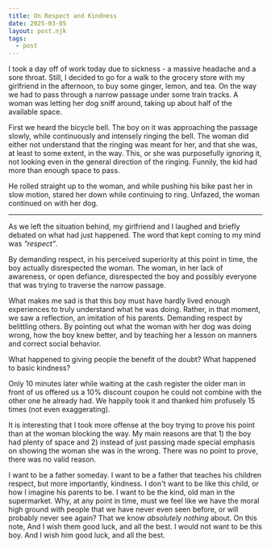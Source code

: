 ```yaml
---
title: On Respect and Kindness
date: 2025-03-05
layout: post.njk
tags:
  - post
---
```


I took a day off of work today due to sickness - a massive headache and a sore throat.
Still, I decided to go for a walk to the grocery store with my girlfriend in the afternoon, to buy some ginger, lemon, and tea.
On the way we had to pass through a narrow passage under some train tracks. A woman was letting her dog sniff around, taking up about half of the available space.

First we heard the bicycle bell. The boy on it was approaching the passage slowly, while continuously and intensely ringing the bell. The woman did either not understand that the ringing was meant for her, and that she was, at least to some extent, in the way. This, or she was purposefully ignoring it, not looking even in the general direction of the ringing.
Funnily, the kid had more than enough space to pass.

He rolled straight up to the woman, and while pushing his bike past her in slow motion, stared her down while continuing to ring. Unfazed, the woman continued on with her dog.

---

As we left the situation behind, my girlfriend and I laughed and briefly debated on what had just happened. The word that kept coming to my mind was *"respect"*.

By demanding respect, in his perceived superiority at this point in time, the boy actually disrespected the woman. The woman, in her lack of awareness, or open defiance, disrespected the boy and possibly everyone that was trying to traverse the narrow passage.

What makes me sad is that this boy must have hardly lived enough experiences to truly understand what he was doing. Rather, in that moment, we saw a reflection, an imitation of his parents. Demanding respect by belittling others. By pointing out what the woman with her dog was doing wrong, how the boy knew better, and by teaching her a lesson on manners and correct social behavior.

What happened to giving people the benefit of the doubt? What happened to basic kindness?

Only 10 minutes later while waiting at the cash register the older man in front of us offered us a 10% discount coupon he could not combine with the other one he already had.
We happily took it and thanked him profusely 15 times (not even exaggerating).

It is interesting that I took more offense at the boy trying to prove his point than at the woman blocking the way. My main reasons are that 1) the boy had plenty of space and 2) instead of just passing made special emphasis on showing the woman she was in the wrong. There was no point to prove, there was no valid reason.

I want to be a father someday. I want to be a father that teaches his children respect, but more importantly, kindness. I don't want to be like this child, or how I imagine his parents to be. I want to be the kind, old man in the supermarket.
Why, at any point in time, must we feel like we have the moral high ground with people that we have never even seen before, or will probably never see again? That we know *absolutely nothing* about.
On this note, And I wish them good luck, and all the best.
I would not want to be this boy. And I wish him good luck, and all the best.
